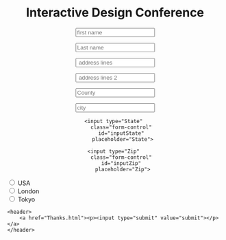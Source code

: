 
<html>
    <head>
		<title> Conference Registration  </title>
<body>

<h1 align="center">Interactive Design Conference</h1>

</body>

</html>
<div align="center" class="form-group">
  <input type="first name" 
         class="form-control" 
         id="autocomplete" 
         placeholder="first name">
  
  <input type="Last name" 
         class="form-control" 
         id="inputLast name" 
         placeholder="Last name">
  
  <input type=" address lines" 
         class="form-control" 
         id="input address lines" 
         placeholder=" address lines">
  
  <input type=" address lines 2" 
         class="form-control" 
         id="input address lines 2" 
         placeholder=" address lines 2">
  
  <input type="county" 
         class="form-control" 
         id="inputCounty" 
         placeholder="County">
  
  <input type="City" 
         class="form-control" 
         id="inputcity" 
         placeholder="city">
    
    <input type="State" 
         class="form-control" 
         id="inputState" 
         placeholder="State">
    
    <input type="Zip" 
         class="form-control" 
         id="inputZip" 
         placeholder="Zip">
</div>
<form>
  <p>
    <input type="radio" name="USA" value="USA"> USA<br>
<input type="radio" name="London" value="London"> London<br>
<input type="radio" name="Tokyo" value="Tokyo"> Tokyo<br>
  </p>
</form>
<body>
    
	<header>
        <a href="Thanks.html"><p><input type="submit" value="submit"></p></a>
	</header>
